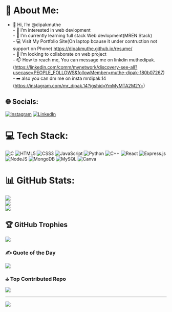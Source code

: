 # 💫 About Me:
- 👋 Hi, I’m @dipakmuthe<br>- 👀 I’m interested in web devlopment<br>- 🌱 I’m currently learning full stack Web devlopment(MREN Stack)<br>- 💻 Visit My Portfolio Site(On laptop bcause it under contruction not support on Phone) https://dipakmuthe.github.io/resume/<br>- 💞️ I’m looking to collaborate on web project<br>- 📫 How to reach me, You can message me on linkdin muthedipak. (https://linkedin.com/comm/mynetwork/discovery-see-all?usecase=PEOPLE_FOLLOWS&followMember=muthe-dipak-180b07267)<br>- ➡️ also you can dm me on insta mrdipak.14 (https://instagram.com/mr_dipak.14?igshid=YmMyMTA2M2Y=)<br>


## 🌐 Socials:
[![Instagram](https://img.shields.io/badge/Instagram-%23E4405F.svg?logo=Instagram&logoColor=white)](https://instagram.com/mrdipak.14) [![LinkedIn](https://img.shields.io/badge/LinkedIn-%230077B5.svg?logo=linkedin&logoColor=white)](https://linkedin.com/in/muthe) 

# 💻 Tech Stack:
![C](https://img.shields.io/badge/c-%2300599C.svg?style=plastic&logo=c&logoColor=white) ![HTML5](https://img.shields.io/badge/html5-%23E34F26.svg?style=plastic&logo=html5&logoColor=white) ![CSS3](https://img.shields.io/badge/css3-%231572B6.svg?style=plastic&logo=css3&logoColor=white) ![JavaScript](https://img.shields.io/badge/javascript-%23323330.svg?style=plastic&logo=javascript&logoColor=%23F7DF1E) ![Python](https://img.shields.io/badge/python-3670A0?style=plastic&logo=python&logoColor=ffdd54) ![C++](https://img.shields.io/badge/c++-%2300599C.svg?style=plastic&logo=c%2B%2B&logoColor=white) ![React](https://img.shields.io/badge/react-%2320232a.svg?style=plastic&logo=react&logoColor=%2361DAFB) ![Express.js](https://img.shields.io/badge/express.js-%23404d59.svg?style=plastic&logo=express&logoColor=%2361DAFB) ![NodeJS](https://img.shields.io/badge/node.js-6DA55F?style=plastic&logo=node.js&logoColor=white) ![MongoDB](https://img.shields.io/badge/MongoDB-%234ea94b.svg?style=plastic&logo=mongodb&logoColor=white) ![MySQL](https://img.shields.io/badge/mysql-%2300f.svg?style=plastic&logo=mysql&logoColor=white) ![Canva](https://img.shields.io/badge/Canva-%2300C4CC.svg?style=plastic&logo=Canva&logoColor=white)
# 📊 GitHub Stats:
![](https://github-readme-stats.vercel.app/api?username=dipakmuthe&theme=dark&hide_border=false&include_all_commits=true&count_private=false)<br/>
![](https://github-readme-streak-stats.herokuapp.com/?user=dipakmuthe&theme=dark&hide_border=false)<br/>
![](https://github-readme-stats.vercel.app/api/top-langs/?username=dipakmuthe&theme=dark&hide_border=false&include_all_commits=true&count_private=false&layout=compact)

## 🏆 GitHub Trophies
![](https://github-profile-trophy.vercel.app/?username=dipakmuthe&theme=discord&no-frame=false&no-bg=true&margin-w=4)

### ✍️ Quote of the Day 
![](https://quotes-github-readme.vercel.app/api?type=horizontal&theme=radical)

### 🔝 Top Contributed Repo
![](https://github-contributor-stats.vercel.app/api?username=dipakmuthe&limit=5&theme=dark&combine_all_yearly_contributions=true)

---
[![](https://visitcount.itsvg.in/api?id=dipakmuthe&icon=1&color=10)](https://visitcount.itsvg.in)

<!-- Proudly created with GPRM ( https://gprm.itsvg.in ) -->
